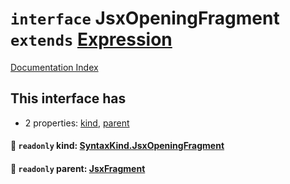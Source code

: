 # `interface` JsxOpeningFragment `extends` [Expression](../interface.Expression/README.md)

[Documentation Index](../README.md)

## This interface has

- 2 properties:
[kind](#-readonly-kind-syntaxkindjsxopeningfragment),
[parent](#-readonly-parent-jsxfragment)


#### 📄 `readonly` kind: [SyntaxKind.JsxOpeningFragment](../enum.SyntaxKind/README.md#jsxopeningfragment--289)



#### 📄 `readonly` parent: [JsxFragment](../interface.JsxFragment/README.md)



